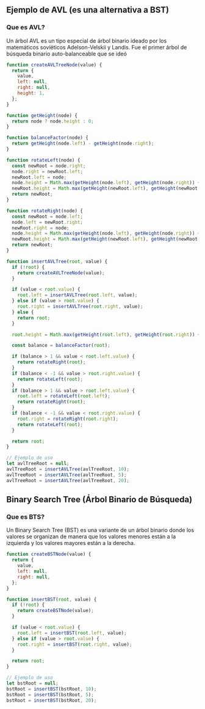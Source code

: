 ## Ejemplo de AVL (es una alternativa a BST)

### Que es AVL?
Un árbol AVL es un tipo especial de árbol binario ideado por los matemáticos soviéticos Adelson-Velskii y Landis. Fue el primer árbol de búsqueda binario auto-balanceable que se ideó

```javascript
function createAVLTreeNode(value) {
  return {
    value,
    left: null,
    right: null,
    height: 1,
  };
}

function getHeight(node) {
  return node ? node.height : 0;
}

function balanceFactor(node) {
  return getHeight(node.left) - getHeight(node.right);
}

function rotateLeft(node) {
  const newRoot = node.right;
  node.right = newRoot.left;
  newRoot.left = node;
  node.height = Math.max(getHeight(node.left), getHeight(node.right)) + 1;
  newRoot.height = Math.max(getHeight(newRoot.left), getHeight(newRoot.right)) + 1;
  return newRoot;
}

function rotateRight(node) {
  const newRoot = node.left;
  node.left = newRoot.right;
  newRoot.right = node;
  node.height = Math.max(getHeight(node.left), getHeight(node.right)) + 1;
  newRoot.height = Math.max(getHeight(newRoot.left), getHeight(newRoot.right)) + 1;
  return newRoot;
}

function insertAVLTree(root, value) {
  if (!root) {
    return createAVLTreeNode(value);
  }

  if (value < root.value) {
    root.left = insertAVLTree(root.left, value);
  } else if (value > root.value) {
    root.right = insertAVLTree(root.right, value);
  } else {
    return root;
  }

  root.height = Math.max(getHeight(root.left), getHeight(root.right)) + 1;

  const balance = balanceFactor(root);

  if (balance > 1 && value < root.left.value) {
    return rotateRight(root);
  }
  if (balance < -1 && value > root.right.value) {
    return rotateLeft(root);
  }
  if (balance > 1 && value > root.left.value) {
    root.left = rotateLeft(root.left);
    return rotateRight(root);
  }
  if (balance < -1 && value < root.right.value) {
    root.right = rotateRight(root.right);
    return rotateLeft(root);
  }

  return root;
}

// Ejemplo de uso
let avlTreeRoot = null;
avlTreeRoot = insertAVLTree(avlTreeRoot, 10);
avlTreeRoot = insertAVLTree(avlTreeRoot, 5);
avlTreeRoot = insertAVLTree(avlTreeRoot, 20);
```

## Binary Search Tree (Árbol Binario de Búsqueda)

### Que es BTS?
Un Binary Search Tree (BST) es una variante de un árbol binario donde los valores se organizan de manera que los valores menores están a la izquierda y los valores mayores están a la derecha. 

```javascript
function createBSTNode(value) {
  return {
    value,
    left: null,
    right: null,
  };
}

function insertBST(root, value) {
  if (!root) {
    return createBSTNode(value);
  }

  if (value < root.value) {
    root.left = insertBST(root.left, value);
  } else if (value > root.value) {
    root.right = insertBST(root.right, value);
  }

  return root;
}

// Ejemplo de uso
let bstRoot = null;
bstRoot = insertBST(bstRoot, 10);
bstRoot = insertBST(bstRoot, 5);
bstRoot = insertBST(bstRoot, 20);
```
